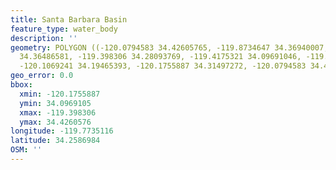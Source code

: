 ```yaml
---
title: Santa Barbara Basin
feature_type: water_body
description: ''
geometry: POLYGON ((-120.0794583 34.42605765, -119.8734647 34.36940007, -119.5795804
  34.36486581, -119.398306 34.28093769, -119.4175321 34.09691046, -119.7773343 34.14693287,
  -120.1069241 34.19465393, -120.1755887 34.31497272, -120.0794583 34.42605765))
geo_error: 0.0
bbox:
  xmin: -120.1755887
  ymin: 34.0969105
  xmax: -119.398306
  ymax: 34.4260576
longitude: -119.7735116
latitude: 34.2586984
OSM: ''
---
```

